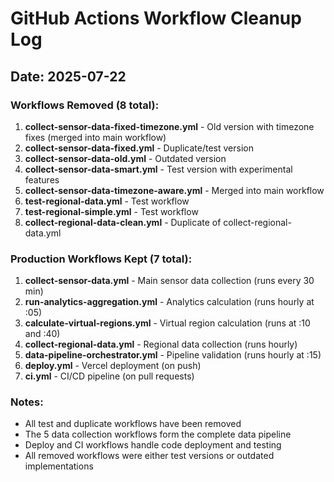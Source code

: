 # GitHub Actions Workflow Cleanup Log

## Date: 2025-07-22

### Workflows Removed (8 total):

1. **collect-sensor-data-fixed-timezone.yml** - Old version with timezone fixes (merged into main workflow)
2. **collect-sensor-data-fixed.yml** - Duplicate/test version
3. **collect-sensor-data-old.yml** - Outdated version
4. **collect-sensor-data-smart.yml** - Test version with experimental features
5. **collect-sensor-data-timezone-aware.yml** - Merged into main workflow
6. **test-regional-data.yml** - Test workflow
7. **test-regional-simple.yml** - Test workflow
8. **collect-regional-data-clean.yml** - Duplicate of collect-regional-data.yml

### Production Workflows Kept (7 total):

1. **collect-sensor-data.yml** - Main sensor data collection (runs every 30 min)
2. **run-analytics-aggregation.yml** - Analytics calculation (runs hourly at :05)
3. **calculate-virtual-regions.yml** - Virtual region calculation (runs at :10 and :40)
4. **collect-regional-data.yml** - Regional data collection (runs hourly)
5. **data-pipeline-orchestrator.yml** - Pipeline validation (runs hourly at :15)
6. **deploy.yml** - Vercel deployment (on push)
7. **ci.yml** - CI/CD pipeline (on pull requests)

### Notes:
- All test and duplicate workflows have been removed
- The 5 data collection workflows form the complete data pipeline
- Deploy and CI workflows handle code deployment and testing
- All removed workflows were either test versions or outdated implementations